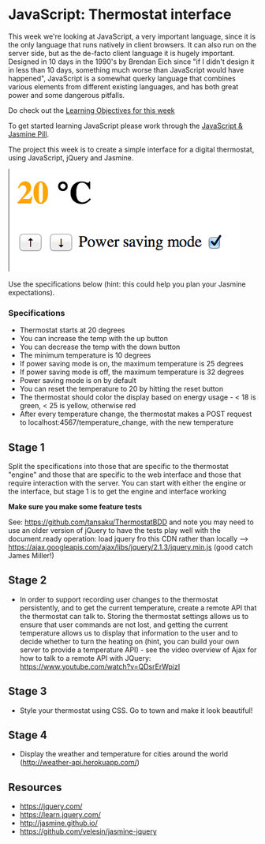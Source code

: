 # JavaScript: Thermostat interface

This week we're looking at JavaScript, a very important language, since it is the only language that runs natively in client browsers.  It can also run on the server side, but as the de-facto client language it is hugely important.  Designed in 10 days in the 1990's by Brendan Eich since "if I didn't design it in less than 10 days, something much worse than JavaScript would have happened", JavaScript is a somewhat querky language that combines various elements from different existing languages, and has both great power and some dangerous pitfalls.

Do check out the [Learning Objectives for this week](learning_objectives.md)

To get started learning JavaScript please work through the [JavaScript & Jasmine Pill](../pills/javascript&JasminePill.md).

The project this week is to create a simple interface for a digital thermostat, using JavaScript, jQuery and Jasmine.  

![Thermostat](../images/thermostat.png)

Use the specifications below (hint: this could help you plan your Jasmine expectations).

### Specifications

- Thermostat starts at 20 degrees
- You can increase the temp with the up button
- You can decrease the temp with the down button
- The minimum temperature is 10 degrees
- If power saving mode is on, the maximum temperature is 25 degrees
- If power saving mode is off, the maximum temperature is 32 degrees
- Power saving mode is on by default
- You can reset the temperature to 20 by hitting  the reset button
- The thermostat should color the display based on energy usage - < 18 is green, < 25 is yellow, otherwise red
- After every temperature change, the thermostat makes a POST request to localhost:4567/temperature_change, with the new temperature

## Stage 1

Split the specifications into those that are specific to the thermostat "engine" and those that are specific to the web interface and those that require interaction with the server.  You can start with either the engine or the interface, but stage 1 is to get the engine and interface working

**Make sure you make some feature tests**

See: https://github.com/tansaku/ThermostatBDD  and note you may need to use an older version of jQuery to have the tests play well with the document.ready operation: load jquery fro this CDN rather than locally --> https://ajax.googleapis.com/ajax/libs/jquery/2.1.3/jquery.min.js (good catch James Miller!)

## Stage 2

* In order to support recording user changes to the thermostat persistently, and to get the current temperature, create a remote API that the thermostat can talk to. Storing the thermostat settings allows us to ensure that user commands are not lost, and getting the current temperature allows us to display that information to the user and to decide whether to turn the heating on (hint, you can build your own server to provide a temperature API) - see the video overview of Ajax for how to talk to a remote API with JQuery: https://www.youtube.com/watch?v=QDsrErWpizI

## Stage 3

* Style your thermostat using CSS.  Go to town and make it look beautiful!

## Stage 4

* Display the weather and temperature for cities around the world (http://weather-api.herokuapp.com/)


Resources
---------

* https://jquery.com/
* https://learn.jquery.com/ 
* http://jasmine.github.io/
* https://github.com/velesin/jasmine-jquery
